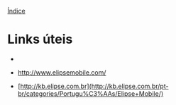 [Índice](README.md#manual-elipse-mobile)

# Links úteis

-

- http://www.elipsemobile.com/

- [http://kb.elipse.com.br](http://kb.elipse.com.br/pt-br/categories/Portugu%C3%AAs/Elipse+Mobile/)
